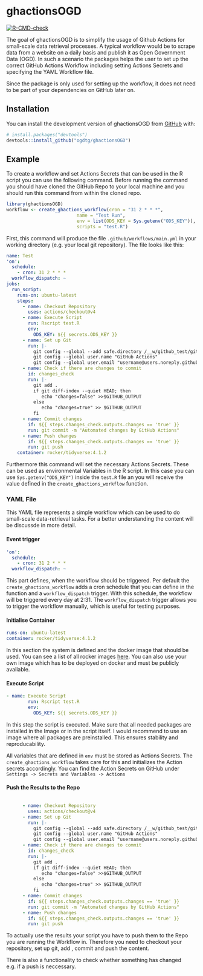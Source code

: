 
<!-- README.md is generated from README.Rmd. Please edit that file -->

# ghactionsOGD

<!-- badges: start -->

[![R-CMD-check](https://github.com/ogdtg/ghactionsOGD/actions/workflows/R-CMD-check.yaml/badge.svg)](https://github.com/ogdtg/ghactionsOGD/actions/workflows/R-CMD-check.yaml)
<!-- badges: end -->

The goal of ghactionsOGD is to simplify the usage of Github Actions for
small-scale data retrieval processes. A typical workflow would be to
scrape data from a website on a daily basis and publish it as Open
Government Data (OGD). In such a scenario the packages helps the user to
set up the correct GitHub Actions Workflow including setting Actions
Secrets and specifying the YAML Workflow file.

Since the package is only used for setting up the workflow, it does not
need to be part of your dependencies on GitHub later on.

## Installation

You can install the development version of ghactionsOGD from
[GitHub](https://github.com/ogdtg/ghactionsOGD/tree/main) with:

``` r
# install.packages("devtools")
devtools::install_github("ogdtg/ghactionsOGD")
```

## Example

To create a workflow and set Actions Secrets that can be used in the R
script you can use the following command. Before running the command you
should have cloned the GitHub Repo to your local machine and you should
run this command from within the cloned repo.

``` r
library(ghactionsOGD)
workflow <- create_ghactions_workflow(cron = "31 2 * * *",
                          name = "Test Run",
                          env = list(ODS_KEY = Sys.getenv("ODS_KEY")),
                          scripts = "test.R")
```

First, this command will produce the file `.github/workflows/main.yml`
in your working directory (e.g. your local git repository). The file
looks like this:

``` yaml
name: Test
'on':
  schedule:
    - cron: 31 2 * * *
  workflow_dispatch: ~
jobs:
  run_script:
    runs-on: ubuntu-latest
    steps:
      - name: Checkout Repository
        uses: actions/checkout@v4
      - name: Execute Script
        run: Rscript test.R
        env:
          ODS_KEY: ${{ secrets.ODS_KEY }}
      - name: Set up Git
        run: |-
          git config --global --add safe.directory /__w/github_test/github_test
          git config --global user.name "GitHub Actions"
          git config --global user.email "username@users.noreply.github.com"
      - name: Check if there are changes to commit
        id: changes_check
        run: |-
          git add .
          if git diff-index --quiet HEAD; then
             echo "changes=false" >>$GITHUB_OUTPUT
          else
             echo "changes=true" >> $GITHUB_OUTPUT
          fi
      - name: Commit changes
        if: ${{ steps.changes_check.outputs.changes == 'true' }}
        run: git commit -m "Automated changes by GitHub Actions"
      - name: Push changes
        if: ${{ steps.changes_check.outputs.changes == 'true' }}
        run: git push
    container: rocker/tidyverse:4.1.2
```

Furthermore this command will set the necessary Actions Secrets. These
can be used as environmental Variables in the R script. In this case you
can use `Sys.getenv("ODS_KEY")` inside the `test.R` file an you will
receive the value defined in the `create_ghactions_workflow` function.

### YAML File

This YAML file represents a simple workflow which can be used to do
small-scale data-retrieval tasks. For a better understanding the content
will be discussde in more detail.

#### Event trigger

``` yaml
'on':
  schedule:
    - cron: 31 2 * * *
  workflow_dispatch: ~
```

This part defines, when the workflow should be triggered. Per default
the `create_ghactions_workflow` adds a cron schedule that you can define
in the function and a `workflow_dispatch` trigger. With this schedule,
the workflow will be triggered every day at 2:31. The
`workflow_dispatch` trigger allows you to trigger the workflow manually,
which is useful for testing purposes.

#### Initialise Container

``` yaml
runs-on: ubuntu-latest
container: rocker/tidyverse:4.1.2
```

In this section the system is defined and the docker image that should
be used. You can see a list of all rocker images
[here](https://rocker-project.org/images/). You can also use your own
image which has to be deployed on docker and must be publicly available.

#### Execute Script

``` yaml
- name: Execute Script
        run: Rscript test.R
        env:
          ODS_KEY: ${{ secrets.ODS_KEY }}
```

In this step the script is executed. Make sure that all needed packages
are installed in the Image or in the script itself. I would recommend to
use an image where all packages are preinstalled. This ensures stability
and reproducability.

All variables that are defined in `env` must be stored as Actions
Secrets. The `create_ghactions_workflow` takes care for this and
initializes the Action secrets accordingly. You can find the Action
Secrets on GitHub under `Settings -> Secrets and Variables -> Actions`

#### Push the Results to the Repo

``` yaml

      - name: Checkout Repository
        uses: actions/checkout@v4
      - name: Set up Git
        run: |-
          git config --global --add safe.directory /__w/github_test/github_test
          git config --global user.name "GitHub Actions"
          git config --global user.email "username@users.noreply.github.com"
      - name: Check if there are changes to commit
        id: changes_check
        run: |-
          git add .
          if git diff-index --quiet HEAD; then
             echo "changes=false" >>$GITHUB_OUTPUT
          else
             echo "changes=true" >> $GITHUB_OUTPUT
          fi
      - name: Commit changes
        if: ${{ steps.changes_check.outputs.changes == 'true' }}
        run: git commit -m "Automated changes by GitHub Actions"
      - name: Push changes
        if: ${{ steps.changes_check.outputs.changes == 'true' }}
        run: git push
```

To actually use the results your script you have to push them to the
Repo you are running the Workflow in. Therefore you need to checkout
your repository, set up git, add , commit and push the content.

There is also a functionality to check whether something has changed
e.g. if a push is neccessary.
